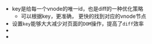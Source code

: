 - key是给每一个vnode的唯一id，也是diff的一种优化策略
	- 可以根据key，更准确， 更快的找到对应的vnode节点
- 设置`key`能够大大减少对页面的`DOM`操作，提高了`diff`效率
-
-